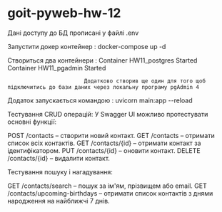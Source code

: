 # goit-pyweb-hw-12

Дані доступу до БД прописані у файлі .env

Запустити докер контейнер :  docker-compose up -d

Створиться два контейнери :  Container HW11_postgres                 Started                   
                             Container HW11_pgadmin                  Started 

                            Додатково створив ще один для того щоб підключитись до бази даних через локальну програму pgАdmin 4

Додаток запускається командою :  uvicorn main:app --reload


Тестування CRUD операцій: У Swagger UI можливо протестувати основні функції:

POST /contacts – створити новий контакт.
GET /contacts – отримати список всіх контактів.
GET /contacts/{id} – отримати контакт за ідентифікатором.
PUT /contacts/{id} – оновити контакт.
DELETE /contacts/{id} – видалити контакт.

Тестування пошуку і нагадування:

GET /contacts/search – пошук за ім'ям, прізвищем або email.
GET /contacts/upcoming-birthdays – отримати список контактів з днями народження на найближчі 7 днів.
